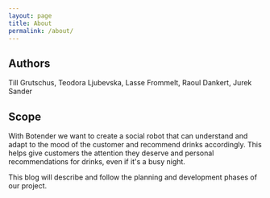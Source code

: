 ```yaml
---
layout: page
title: About
permalink: /about/
---
```


## Authors

Till Grutschus, Teodora Ljubevska, Lasse Frommelt, Raoul Dankert, Jurek Sander

## Scope

With Botender we want to create a social robot that can understand and adapt to the mood of the customer and recommend drinks accordingly.
This helps give customers the attention they deserve and personal recommendations for drinks, even if it's a busy night.

This blog will describe and follow the planning and development phases of our project.
